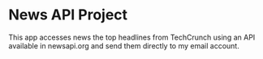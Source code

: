 # News API Project

This app accesses news the top headlines from TechCrunch using an API available in newsapi.org and send them directly to my email account.